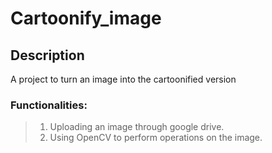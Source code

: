 # Cartoonify_image
## Description
A project to turn an image into the cartoonified version

### Functionalities:
> 1. Uploading an image through google drive.
> 2. Using OpenCV to perform operations on the image.

